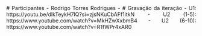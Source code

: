 <div align="justify">
  # Participantes
  - Rodrigo Torres Rodrigues
  -
  # Gravação da iteração
  - U1: https://youtu.be/dlkTeykH7lQ?si=zjsNKuCbAFf1itkN
  - U2 (1-5): https://www.youtube.com/watch?v=MkHZwXxbmB4
  - U2 (6-10): https://www.youtube.com/watch?v=R1fWPr4xAR0
</div>  
